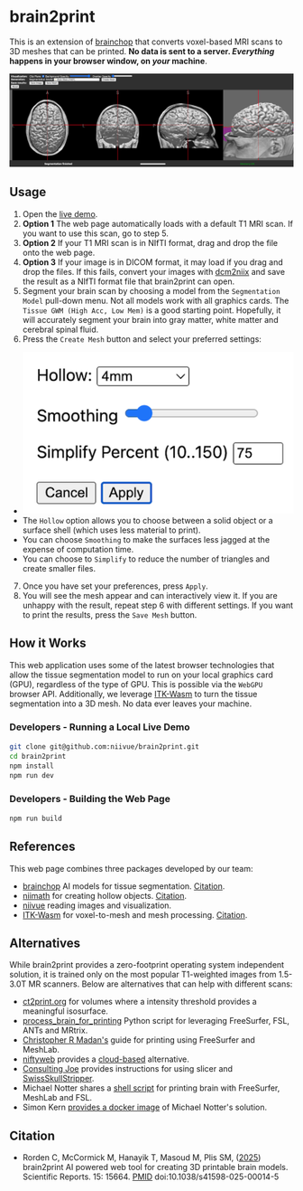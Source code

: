 # brain2print

This is an extension of [brainchop](https://github.com/neuroneural/brainchop) that converts voxel-based MRI scans to 3D meshes that can be printed. **No data is sent to a server. *Everything* happens in your browser window, on *your* machine**. 

![image of web page](brain2print.png)

## Usage

1. Open the [live demo](https://niivue.github.io/brain2print/).
2. **Option 1** The web page automatically loads with a default T1 MRI scan. If you want to use this scan, go to step 5.
3. **Option 2** If your T1 MRI scan is in NIfTI format, drag and drop the file onto the web page.
4. **Option 3** If your image is in DICOM format, it may load if you drag and drop the files. If this fails, convert your images with [dcm2niix](https://niivue.github.io/niivue-dcm2niix/) and save the result as a NIfTI format file that brain2print can open.
5. Segment your brain scan by choosing a model from the `Segmentation Model` pull-down menu. Not all models work with all graphics cards. The `Tissue GWM (High Acc, Low Mem)` is a good starting point. Hopefully, it will accurately segment your brain into gray matter, white matter and cerebral spinal fluid.
6. Press the `Create Mesh` button and select your preferred settings:
  - ![settings dialog](preferences.png)
  - The `Hollow` option allows you to choose between a solid object or a surface shell (which uses less material to print).
  - You can choose `Smoothing` to make the surfaces less jagged at the expense of computation time.
  - You can choose to `Simplify` to reduce the number of triangles and create smaller files.
7. Once you have set your preferences, press `Apply`.
8. You will see the mesh appear and can interactively view it. If you are unhappy with the result, repeat step 6 with different settings. If you want to print the results, press the `Save Mesh` button.

## How it Works

This web application uses some of the latest browser technologies that allow the tissue segmentation model to run on your local graphics card (GPU), regardless of the type of GPU. This is possible via the `WebGPU` browser API. Additionally, we leverage [ITK-Wasm](https://wasm.itk.org) to turn the tissue segmentation into a 3D mesh. No data ever leaves your machine.

### Developers - Running a Local Live Demo

```bash
git clone git@github.com:niivue/brain2print.git
cd brain2print
npm install
npm run dev
```


### Developers - Building the Web Page

```bash
npm run build
```

## References

This web page combines three packages developed by our team:

- [brainchop](https://github.com/neuroneural/brainchop) AI models for tissue segmentation. [Citation](https://pubmed.ncbi.nlm.nih.gov/39301517/).
- [niimath](https://github.com/rordenlab/niimath) for creating hollow objects. [Citation](https://pubmed.ncbi.nlm.nih.gov/39268148/).
- [niivue](https://github.com/niivue/niivue) reading images and visualization.
- [ITK-Wasm](https://github.com/InsightSoftwareConsortium/ITK-Wasm) for voxel-to-mesh and mesh processing. [Citation](https://proceedings.scipy.org/articles/TCFJ5130).

## Alternatives

While brain2print provides a zero-footprint operating system independent solution, it is trained only on the most popular T1-weighted images from 1.5-3.0T MR scanners. Below are alternatives that can help with different scans:

 - [ct2print.org](https://ct2print.org/) for volumes where a intensity threshold provides a meaningful isosurface.
 - [process_brain_for_printing](https://github.com/claudebajada/process_brain_for_printing) Python script for leveraging FreeSurfer, FSL, ANTs and MRtrix.
 - [Christopher R Madan's](https://riojournal.com/article/10398/) guide for printing using FreeSurfer and MeshLab.
 - [niftyweb](http://niftyweb.cs.ucl.ac.uk/program.php?p=BRAIN-STEPS) provides a [cloud-based](https://cds.ismrm.org/protected/16MProceedings/PDFfiles/2201.html) alternative.
 - [Consulting Joe](https://www.consultingjoe.com/2024/09/21/how-i-create-a-3d-model-of-my-brain-using-slicer-and-the-swiss-skull-stripper-plugin/) provides instructions for using slicer and [SwissSkullStripper](https://github.com/lassoan/SlicerSwissSkullStripper).
 - Michael Notter shares a [shell script](https://github.com/miykael/3dprintyourbrain) for printing brain with FreeSurfer, MeshLab and FSL.
 - Simon Kern [provides a docker image](https://github.com/skjerns/3dprintedbrain_docker) of Michael Notter's solution.

## Citation

  - Rorden C, McCormick M, Hanayik T, Masoud M, Plis SM, ([2025](https://www.nature.com/articles/s41598-025-00014-5?utm_source=rct_congratemailt&utm_medium=email&utm_campaign=oa_20250505&utm_content=10.1038/s41598-025-00014-5)) brain2print AI powered web tool for creating 3D printable brain models. Scientific Reports. 15: 15664. [PMID](https://pubmed.ncbi.nlm.nih.gov/40325035/) doi:10.1038/s41598-025-00014-5
